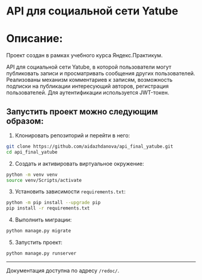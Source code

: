 API для социальной сети Yatube
=====

Описание:
=====

Проект создан в рамках учебного курса Яндекс.Практикум.

API для социальной сети Yatube, в которой пользователи могут публиковать записи и просматривать сообщения других пользователей. Реализованы механизм комментариев к записям, возможность подписки на публикации интересующий авторов, регистрация пользователей. Для аутентификации используется JWT-токен. 

Запустить проект можно следующим образом:
----------

1. Клонировать репозиторий и перейти в него:
```bash
git clone https://github.com/aidazhdanova/api_final_yatube.git
cd api_final_yatube
```
2. Cоздать и активировать виртуальное окружение:
```bash
python -m venv venv
source venv/Scripts/activate
```
3. Установить зависимости ```requirements.txt```:
```bash
python -m pip install --upgrade pip
pip install -r requirements.txt
```
4. Выполнить миграции:
```bash
python manage.py migrate
```
5. Запустить проект:
```bash
python manage.py runserver
```
----------
Документация доступна по адресу ```/redoc/```.